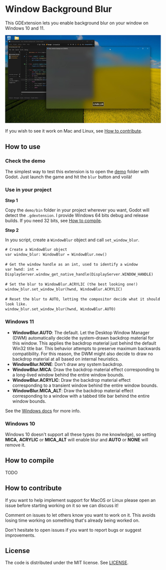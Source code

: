 # Window Background Blur

This GDExtension lets you enable background blur on your window on Windows 10 and 11.

![Background blur example](media/background_blur.jpg)

If you wish to see it work on Mac and Linux, see [How to contribute](#how-to-contribute).

## How to use

### Check the demo

The simplest way to test this extension is to open the [demo](demo) folder with Godot. Just launch the game and hit the `blur` button and voilà!

### Use in your project

**Step 1**

Copy the `demo/bin` folder in your project wherever you want, Godot will detect the `.gdextension`. I provide Windows 64 bits debug and release builds. If you need 32 bits, see [How to compile](#how-to-compile).

**Step 2**

In you script, create a `WindowBlur` object and call `set_window_blur`.

```GDScript
# Create a WindowBlur object
var window_blur: WindowBlur = WindowBlur.new()

# Get the window handle as an int, used to identify a window
var hwnd: int = DisplayServer.window_get_native_handle(DisplayServer.WINDOW_HANDLE)

# Set the blur to WindowBlur.ACRYLIC (the best looking one!)
window_blur.set_window_blur(hwnd, WindowBlur.ACRYLIC)

# Reset the blur to AUTO, letting the compositor decide what it should look like.
window_blur.set_window_blur(hwnd, WindowBlur.AUTO)
```

### Windows 11

- **WindowBlur.AUTO**: The default. Let the Desktop Window Manager (DWM) automatically decide the system-drawn backdrop material for this window. This applies the backdrop material just behind the default Win32 title bar. This behavior attempts to preserve maximum backwards compatibility. For this reason, the DWM might also decide to draw no backdrop material at all based on internal heuristics.
- **WindowBlur.NONE**: Don't draw any system backdrop.
- **WindowBlur.MICA**: Draw the backdrop material effect corresponding to a long-lived window behind the entire window bounds.
- **WindowBlur.ACRYLIC**: Draw the backdrop material effect corresponding to a transient window behind the entire window bounds.
- **WindowBlur.MICA_ALT**: Draw the backdrop material effect corresponding to a window with a tabbed title bar behind the entire window bounds.

See the [Windows docs](https://learn.microsoft.com/en-us/windows/win32/api/dwmapi/ne-dwmapi-dwm_systembackdrop_type) for more info.

### Windows 10

Windows 10 doesn't support all these types (to me knowledge), so setting **MICA**, **ACRYLIC** or **MICA_ALT** will enable blur and **AUTO** or **NONE** will remove it.

## How to compile

TODO

## How to contribute

If you want to help implement support for MacOS or Linux please open an issue before starting working on it so we can discuss it!

Comment on issues to let others know you want to work on it. This avoids losing time working on something that's already being worked on. 

Don't hesitate to open issues if you want to report bugs or suggest improvements.

## License

The code is distributed under the MIT license. See [LICENSE](LICENSE).